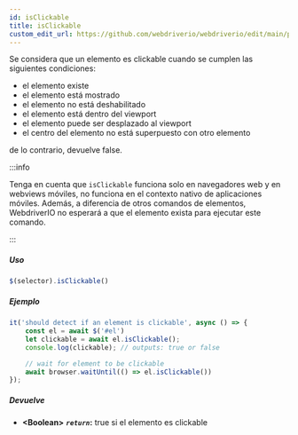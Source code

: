 ```yaml
---
id: isClickable
title: isClickable
custom_edit_url: https://github.com/webdriverio/webdriverio/edit/main/packages/webdriverio/src/commands/element/isClickable.ts
---
```


Se considera que un elemento es clickable cuando se cumplen las siguientes condiciones:

- el elemento existe
- el elemento está mostrado
- el elemento no está deshabilitado
- el elemento está dentro del viewport
- el elemento puede ser desplazado al viewport
- el centro del elemento no está superpuesto con otro elemento

de lo contrario, devuelve false.

:::info

Tenga en cuenta que `isClickable` funciona solo en navegadores web y en webviews móviles,
no funciona en el contexto nativo de aplicaciones móviles. Además, a diferencia de otros comandos
de elementos, WebdriverIO no esperará a que el elemento exista para ejecutar este comando.

:::

##### Uso

```js
$(selector).isClickable()
```

##### Ejemplo

```js title="isClickable.js"
it('should detect if an element is clickable', async () => {
    const el = await $('#el')
    let clickable = await el.isClickable();
    console.log(clickable); // outputs: true or false

    // wait for element to be clickable
    await browser.waitUntil(() => el.isClickable())
});
```

##### Devuelve

- **&lt;Boolean&gt;**
            **<code><var>return</var></code>:**             true si el elemento es clickable
